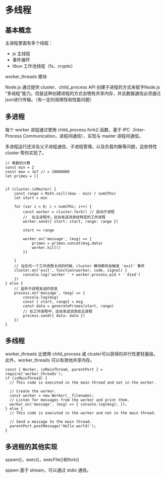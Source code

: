 # 多线程

## 基本概念

主进程里面有多个线程：

* js 主线程
* 事件循环
* libuv 工作池线程（fs、crypto）

worker\_threads 模块

Node.js 通过提供 cluster、child\_process API 创建子进程的方式来赋予Node.js “多线程”能力。但是这种创建进程的方式会牺牲共享内存，并且数据通信必须通过json进行传输。（有一定的局限性和性能问题）

## 多进程

每个 worker 进程通过使用 child\_process.fork\(\) 函数，基于 IPC（Inter-Process Communication，进程间通信），实现与 master 进程间通信。

多进程运行还涉及父子进程通信，子进程管理，以及负载均衡等问题，这些特性 cluster 帮你实现了。

```text
// 素数的计算
const min = 2
const max = 1e7 // = 10000000
let primes = []


if (cluster.isMaster) {
    const range = Math.ceil((max - min) / numCPUs)
    let start = min

    for (var i = 0; i < numCPUs; i++) {
        const worker = cluster.fork() // 启动子进程
        //  在主进程中，这会发送消息给特定的工作进程
        worker.send({ start: start, range: range })

        start += range

        worker.on('message', (msg) => {
            primes = primes.concat(msg.data)
            worker.kill()
        })

    }
    // 当任何一个工作进程关闭的时候，cluster 模块都将会触发 'exit' 事件
    cluster.on('exit', function(worker, code, signal) {
        console.log('worker ' + worker.process.pid + ' died')
    })
} else {
    // 监听子进程发送的信息
    process.on('message', (msg) => {
        console.log(msg)
        const { start, range} = msg
        const data = generatePrimes(start, range)
        // 在工作进程中，这会发送消息给主进程
        process.send({ data: data })
    })
}
```

## 多线程

worker\_threads 比使用 child\_process 或 cluster可以获得的并行性更轻量级。 此外，worker\_threads 可以有效地共享内存。

```text
const { Worker, isMainThread, parentPort } = require('worker_threads');
if (isMainThread) {
  // This code is executed in the main thread and not in the worker.

  // Create the worker.
  const worker = new Worker(__filename);
  // Listen for messages from the worker and print them.
  worker.on('message', (msg) => { console.log(msg); });
} else {
  // This code is executed in the worker and not in the main thread.

  // Send a message to the main thread.
  parentPort.postMessage('Hello world!');
}
```

## 多进程的其他实现

spawn\(\)，exec\(\)，execFile\(\)和fork\(\)

spawn 基于 stream，可以通过 stdio 通信。

